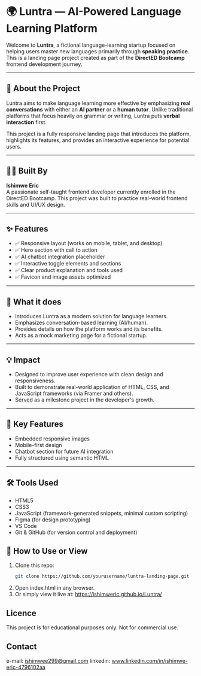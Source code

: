 # 🌍 Luntra — AI-Powered Language Learning Platform

Welcome to **Luntra**, a fictional language-learning startup focused on helping users master new languages primarily through **speaking practice**. This is a landing page project created as part of the **DirectED Bootcamp** frontend development journey.

---

## 📌 About the Project

Luntra aims to make language learning more effective by emphasizing **real conversations** with either an **AI partner** or a **human tutor**. Unlike traditional platforms that focus heavily on grammar or writing, Luntra puts **verbal interaction** first.

This project is a fully responsive landing page that introduces the platform, highlights its features, and provides an interactive experience for potential users.

---

## 👨‍💻 Built By

**Ishimwe Eric**  
A passionate self-taught frontend developer currently enrolled in the DirectED Bootcamp. This project was built to practice real-world frontend skills and UI/UX design.

---

## ✨ Features

- ✅ Responsive layout (works on mobile, tablet, and desktop)
- ✅ Hero section with call to action
- ✅ AI chatbot integration placeholder
- ✅ Interactive toggle elements and sections
- ✅ Clear product explanation and tools used
- ✅ Favicon and image assets optimized

---

## 🚀 What it does

- Introduces Luntra as a modern solution for language learners.
- Emphasizes conversation-based learning (AI/human).
- Provides details on how the platform works and its benefits.
- Acts as a mock marketing page for a fictional startup.

---

## 💡 Impact

- Designed to improve user experience with clean design and responsiveness.
- Built to demonstrate real-world application of HTML, CSS, and JavaScript frameworks (via Framer and others).
- Served as a milestone project in the developer's growth.

---

## 🔑 Key Features

- Embedded responsive images
- Mobile-first design
- Chatbot section for future AI integration
- Fully structured using semantic HTML

---

## 🛠 Tools Used

- HTML5
- CSS3
- JavaScript (framework-generated snippets, minimal custom scripting)
- Figma (for design prototyping)
- VS Code
- Git & GitHub (for version control and deployment)

## 📁 How to Use or View

1. Clone this repo:
   ```bash
   git clone https://github.com/yourusername/luntra-landing-page.git
2. Open index.html in any browser.
3. Or simply view it live at: https://ishimweric.github.io/Luntra/

## Licence

This project is for educational purposes only. Not for commercial use.

## Contact
e-mail: ishimwee299@gmail.com
linkedin: www.linkedin.com/in/ishimwe-eric-4796102aa
